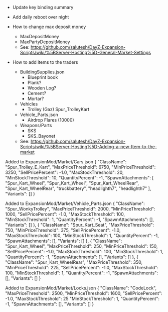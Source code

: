 * Update key binding summary

* Add daily reboot over night

* How to change max deposit money
  * MaxDepositMoney
  * MaxPartyDepositMoney
  * See: https://github.com/salutesh/DayZ-Expansion-Scripts/wiki/%5BServer-Hosting%5D-General-Market-Settings

* How to add items to the traders
  * BuildingSupplies.json
    * Blueprint book
    * Plank?
    * Wooden Log?
    * Cement?
    * Mortar?
  * Vehicles
    * Trolley (Gaz) Spur_TrolleyKart
  * Vehicle_Parts.json
    * Airdrop Flares (10000)
  * Weapons/Parts
    * SKS
    * SKS_Bayonet
  * See: https://github.com/salutesh/DayZ-Expansion-Scripts/wiki/%5BServer-Hosting%5D-Adding-a-new-Item-to-the-market

Added to ExpansionMod/Market/Cars.json
        {
            "ClassName": "Spur_Trolley_E_Kart",
            "MaxPriceThreshold": 6750,
            "MinPriceThreshold": 3250,
            "SellPricePercent": -1.0,
            "MaxStockThreshold": 20,
            "MinStockThreshold": 10,
            "QuantityPercent": -1,
            "SpawnAttachments": [
                "Spur_Kart_Wheel",
                "Spur_Kart_Wheel",
                "Spur_Kart_WheelRear",
                "Spur_Kart_WheelRear",
                "truckbattery",
                "headlighth7",
                "headlighth7"
            ],
            "Variants": []
        }  
        
Added to ExpansionMod/Market/Vehicle_Parts.json
        {
            "ClassName": "Spur_WonkyTrolley",
            "MaxPriceThreshold": 2000,
            "MinPriceThreshold": 1000,
            "SellPricePercent": -1.0,
            "MaxStockThreshold": 100,
            "MinStockThreshold": 1,
            "QuantityPercent": -1,
            "SpawnAttachments": [],
            "Variants": []
        },
        {
            "ClassName": "Spur_Kart_Seat",
            "MaxPriceThreshold": 750,
            "MinPriceThreshold": 375,
            "SellPricePercent": -1.0,
            "MaxStockThreshold": 100,
            "MinStockThreshold": 1,
            "QuantityPercent": -1,
            "SpawnAttachments": [],
            "Variants": []
        },
        {
            "ClassName": "Spur_Kart_Wheel",
            "MaxPriceThreshold": 250,
            "MinPriceThreshold": 150,
            "SellPricePercent": -1.0,
            "MaxStockThreshold": 100,
            "MinStockThreshold": 1,
            "QuantityPercent": -1,
            "SpawnAttachments": [],
            "Variants": []
        },
        {
            "ClassName": "Spur_Kart_WheelRear",
            "MaxPriceThreshold": 350,
            "MinPriceThreshold": 225,
            "SellPricePercent": -1.0,
            "MaxStockThreshold": 100,
            "MinStockThreshold": 1,
            "QuantityPercent": -1,
            "SpawnAttachments": [],
            "Variants": []
        }

Added to ExpansionMod/Market/Locks.json
        {
            "ClassName": "CodeLock",
            "MaxPriceThreshold": 2500,
            "MinPriceThreshold": 1600,
            "SellPricePercent": -1.0,
            "MaxStockThreshold": 25
            "MinStockThreshold": 1,
            "QuantityPercent": -1,
            "SpawnAttachments": [],
            "Variants": []
        }



